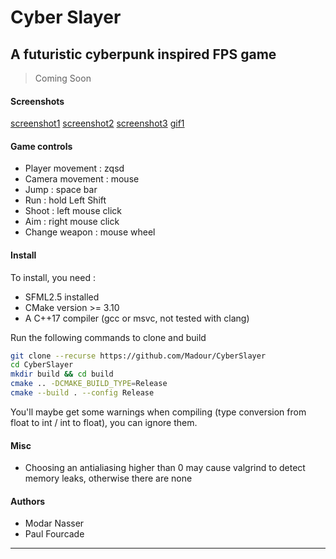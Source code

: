 # Cyber Slayer

## A futuristic cyberpunk inspired FPS game

> Coming Soon

#### Screenshots

[screenshot1](media/screen1.png)
[screenshot2](media/screen2.png)
[screenshot3](media/screen3.png)
[gif1](media/gif1.gif)

#### Game controls

- Player movement : zqsd
- Camera movement : mouse
- Jump : space bar
- Run : hold Left Shift
- Shoot : left mouse click
- Aim : right mouse click
- Change weapon : mouse wheel



#### Install

To install, you need : 

- SFML2.5 installed
- CMake version >= 3.10
- A C++17 compiler (gcc or msvc, not tested with clang)

Run the following commands to clone and build 

```bash
git clone --recurse https://github.com/Madour/CyberSlayer
cd CyberSlayer
mkdir build && cd build
cmake .. -DCMAKE_BUILD_TYPE=Release
cmake --build . --config Release
```

You'll maybe get some warnings when compiling (type conversion from float to int / int to float), you can ignore them.

#### Misc

- Choosing an antialiasing higher than 0 may cause valgrind to detect memory leaks, otherwise there are none

#### Authors

- Modar Nasser
- Paul Fourcade

---
